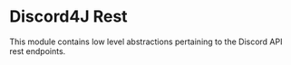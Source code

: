 # Discord4J Rest
This module contains low level abstractions pertaining to the Discord API rest endpoints.
